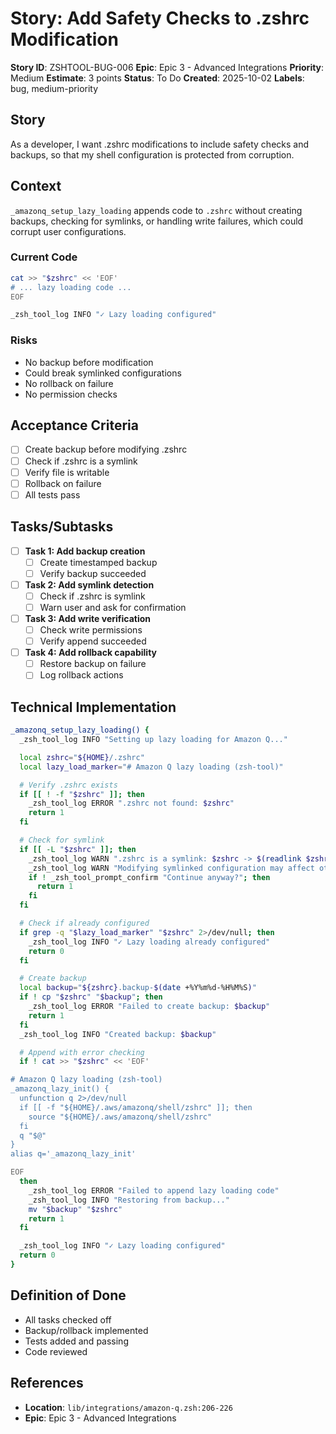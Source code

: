 # Story: Add Safety Checks to .zshrc Modification

**Story ID**: ZSHTOOL-BUG-006
**Epic**: Epic 3 - Advanced Integrations
**Priority**: Medium
**Estimate**: 3 points
**Status**: To Do
**Created**: 2025-10-02
**Labels**: bug, medium-priority

## Story

As a developer, I want .zshrc modifications to include safety checks and backups, so that my shell configuration is protected from corruption.

## Context

`_amazonq_setup_lazy_loading` appends code to `.zshrc` without creating backups, checking for symlinks, or handling write failures, which could corrupt user configurations.

### Current Code
```zsh
cat >> "$zshrc" << 'EOF'
# ... lazy loading code ...
EOF

_zsh_tool_log INFO "✓ Lazy loading configured"
```

### Risks
- No backup before modification
- Could break symlinked configurations
- No rollback on failure
- No permission checks

## Acceptance Criteria

- [ ] Create backup before modifying .zshrc
- [ ] Check if .zshrc is a symlink
- [ ] Verify file is writable
- [ ] Rollback on failure
- [ ] All tests pass

## Tasks/Subtasks

- [ ] **Task 1: Add backup creation**
  - [ ] Create timestamped backup
  - [ ] Verify backup succeeded

- [ ] **Task 2: Add symlink detection**
  - [ ] Check if .zshrc is symlink
  - [ ] Warn user and ask for confirmation

- [ ] **Task 3: Add write verification**
  - [ ] Check write permissions
  - [ ] Verify append succeeded

- [ ] **Task 4: Add rollback capability**
  - [ ] Restore backup on failure
  - [ ] Log rollback actions

## Technical Implementation

```zsh
_amazonq_setup_lazy_loading() {
  _zsh_tool_log INFO "Setting up lazy loading for Amazon Q..."

  local zshrc="${HOME}/.zshrc"
  local lazy_load_marker="# Amazon Q lazy loading (zsh-tool)"

  # Verify .zshrc exists
  if [[ ! -f "$zshrc" ]]; then
    _zsh_tool_log ERROR ".zshrc not found: $zshrc"
    return 1
  fi

  # Check for symlink
  if [[ -L "$zshrc" ]]; then
    _zsh_tool_log WARN ".zshrc is a symlink: $zshrc -> $(readlink $zshrc)"
    _zsh_tool_log WARN "Modifying symlinked configuration may affect other systems"
    if ! _zsh_tool_prompt_confirm "Continue anyway?"; then
      return 1
    fi
  fi

  # Check if already configured
  if grep -q "$lazy_load_marker" "$zshrc" 2>/dev/null; then
    _zsh_tool_log INFO "✓ Lazy loading already configured"
    return 0
  fi

  # Create backup
  local backup="${zshrc}.backup-$(date +%Y%m%d-%H%M%S)"
  if ! cp "$zshrc" "$backup"; then
    _zsh_tool_log ERROR "Failed to create backup: $backup"
    return 1
  fi
  _zsh_tool_log INFO "Created backup: $backup"

  # Append with error checking
  if ! cat >> "$zshrc" << 'EOF'

# Amazon Q lazy loading (zsh-tool)
_amazonq_lazy_init() {
  unfunction q 2>/dev/null
  if [[ -f "${HOME}/.aws/amazonq/shell/zshrc" ]]; then
    source "${HOME}/.aws/amazonq/shell/zshrc"
  fi
  q "$@"
}
alias q='_amazonq_lazy_init'

EOF
  then
    _zsh_tool_log ERROR "Failed to append lazy loading code"
    _zsh_tool_log INFO "Restoring from backup..."
    mv "$backup" "$zshrc"
    return 1
  fi

  _zsh_tool_log INFO "✓ Lazy loading configured"
  return 0
}
```

## Definition of Done

- All tasks checked off
- Backup/rollback implemented
- Tests added and passing
- Code reviewed

## References

- **Location**: `lib/integrations/amazon-q.zsh:206-226`
- **Epic**: Epic 3 - Advanced Integrations
